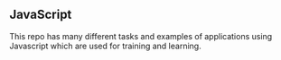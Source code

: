 ## JavaScript

This repo has many different tasks and examples of applications using Javascript which are used for training and learning.

